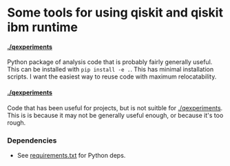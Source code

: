 # Some tools for using qiskit and qiskit ibm runtime

#### [./qexperiments](./qexperiments)

Python package of analysis code that is probably fairly generally useful. This can be installed
with `pip install -e .`. This has minimal installation scripts. I want the easiest way
to reuse code with maximum relocatability.


#### [./qexperiments](./qexperiments)

Code that has been useful for projects, but is not suitble for [./qexperiments](./qexperiments).
This is is because it may not be generally useful enough, or because it's too rough.

### Dependencies

* See [requirements.txt](./requirements.txt) for Python deps.
